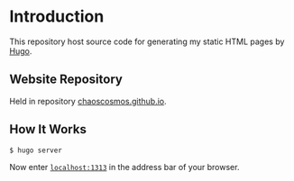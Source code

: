 # Introduction

This repository host source code for generating my static HTML pages by [Hugo](http://gohugo.io/).

## Website Repository
Held in repository [chaoscosmos.github.io](https://github.com/chaoscosmos/chaoscosmos.github.io).

## How It Works

`$ hugo server`

Now enter [`localhost:1313`](http://localhost:1313/) in the address bar of your browser.

